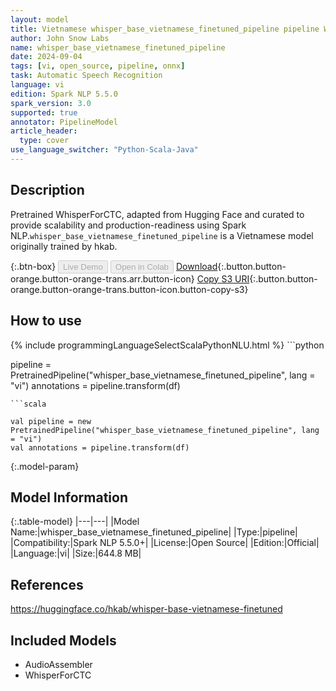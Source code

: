```yaml
---
layout: model
title: Vietnamese whisper_base_vietnamese_finetuned_pipeline pipeline WhisperForCTC from hkab
author: John Snow Labs
name: whisper_base_vietnamese_finetuned_pipeline
date: 2024-09-04
tags: [vi, open_source, pipeline, onnx]
task: Automatic Speech Recognition
language: vi
edition: Spark NLP 5.5.0
spark_version: 3.0
supported: true
annotator: PipelineModel
article_header:
  type: cover
use_language_switcher: "Python-Scala-Java"
---
```


## Description

Pretrained WhisperForCTC, adapted from Hugging Face and curated to provide scalability and production-readiness using Spark NLP.`whisper_base_vietnamese_finetuned_pipeline` is a Vietnamese model originally trained by hkab.

{:.btn-box}
<button class="button button-orange" disabled>Live Demo</button>
<button class="button button-orange" disabled>Open in Colab</button>
[Download](https://s3.amazonaws.com/auxdata.johnsnowlabs.com/public/models/whisper_base_vietnamese_finetuned_pipeline_vi_5.5.0_3.0_1725428780487.zip){:.button.button-orange.button-orange-trans.arr.button-icon}
[Copy S3 URI](s3://auxdata.johnsnowlabs.com/public/models/whisper_base_vietnamese_finetuned_pipeline_vi_5.5.0_3.0_1725428780487.zip){:.button.button-orange.button-orange-trans.button-icon.button-copy-s3}

## How to use



<div class="tabs-box" markdown="1">
{% include programmingLanguageSelectScalaPythonNLU.html %}
```python

pipeline = PretrainedPipeline("whisper_base_vietnamese_finetuned_pipeline", lang = "vi")
annotations =  pipeline.transform(df)   

```
```scala

val pipeline = new PretrainedPipeline("whisper_base_vietnamese_finetuned_pipeline", lang = "vi")
val annotations = pipeline.transform(df)

```
</div>

{:.model-param}
## Model Information

{:.table-model}
|---|---|
|Model Name:|whisper_base_vietnamese_finetuned_pipeline|
|Type:|pipeline|
|Compatibility:|Spark NLP 5.5.0+|
|License:|Open Source|
|Edition:|Official|
|Language:|vi|
|Size:|644.8 MB|

## References

https://huggingface.co/hkab/whisper-base-vietnamese-finetuned

## Included Models

- AudioAssembler
- WhisperForCTC